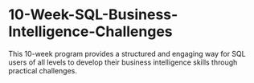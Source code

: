 # 10-Week-SQL-Business-Intelligence-Challenges
This 10-week program provides a structured and engaging way for SQL users of all levels to develop their business intelligence skills through practical challenges.

